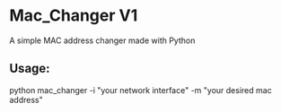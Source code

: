 # Mac_Changer V1
A simple MAC address changer made with Python

## Usage:
python mac_changer -i "your network interface" -m "your desired mac address"
